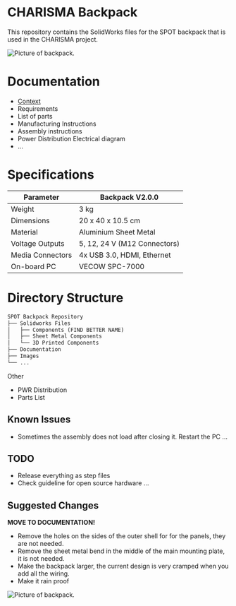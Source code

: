 # CHARISMA Backpack

This repository contains the SolidWorks files for the SPOT backpack that is used in the CHARISMA project. 

![Picture of backpack.](/Images/Photos/KIWA_2.jpg "SPOT backpack being used in the CHARISMA project.") 

# Documentation
  - [Context](/Documentation/01-context.md)
  - Requirements
  - List of parts
  - Manufacturing Instructions
  - Assembly instructions
  - Power Distribution Electrical diagram 
  - ...

# Specifications

| Parameter | Backpack V2.0.0 | 
| --- | --- |
| Weight | 3 kg |
| Dimensions | 20 x 40 x 10.5 cm|
| Material | Aluminium Sheet Metal |
| Voltage Outputs | 5, 12, 24 V (M12 Connectors) |
| Media Connectors | 4x USB 3.0, HDMI, Ethernet |
| On-board PC | VECOW SPC-7000|

# Directory Structure

```md
SPOT Backpack Repository
├── Solidworks Files 
│   ├── Components (FIND BETTER NAME)
│   ├── Sheet Metal Components
│   └── 3D Printed Components
├── Documentation
├── Images
└── ...
```

Other
- PWR Distribution
- Parts List


## Known Issues
- Sometimes the assembly does not load after closing it. Restart the PC ...

## TODO
- Release everything as step files
- Check guideline for open source hardware ...

## Suggested Changes

**MOVE TO DOCUMENTATION!**
- Remove the holes on the sides of the outer shell for for the panels, they are not needed.
- Remove the sheet metal bend in the middle of the main mounting plate, it is not needed.
- Make the backpack larger, the current design is very cramped when you add all the wiring.
- Make it rain proof


![Picture of backpack.](/Images/Photos/KIWA_1.jpg "SPOT backpack being used in the CHARISMA project.")